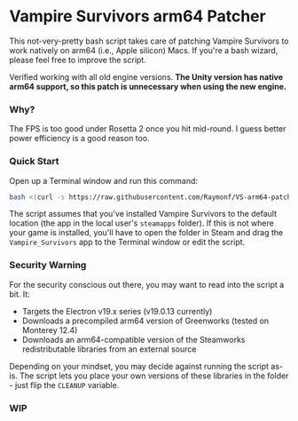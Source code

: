 # Vampire Survivors arm64 Patcher

This not-very-pretty bash script takes care of patching Vampire Survivors to work natively on arm64 (i.e., Apple silicon) Macs. If you're a bash wizard, please feel free to improve the script.

Verified working with all old engine versions. **The Unity version has native arm64 support, so this patch is unnecessary when using the new engine.**

### Why?

The FPS is too good under Rosetta 2 once you hit mid-round. I guess better power efficiency is a good reason too.

### Quick Start

Open up a Terminal window and run this command:

```bash
bash <(curl -s https://raw.githubusercontent.com/Raymonf/VS-arm64-patcher/main/patcher.sh)
```

The script assumes that you've installed Vampire Survivors to the default location (the app in the local user's `steamapps` folder). If this is not where your game is installed, you'll have to open the folder in Steam and drag the `Vampire_Survivors` app to the Terminal window or edit the script.

### Security Warning

For the security conscious out there, you may want to read into the script a bit. It:
* Targets the Electron v19.x series (v19.0.13 currently)
* Downloads a precompiled arm64 version of Greenworks (tested on Monterey 12.4)
* Downloads an arm64-compatible version of the Steamworks redistributable libraries from an external source

Depending on your mindset, you may decide against running the script as-is. The script lets you place your own versions of these libraries in the folder - just flip the `CLEANUP` variable.

### WIP

